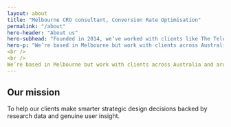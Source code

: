```yaml
---
layout: about
title: "Melbourne CRO consultant, Conversion Rate Optimisation"
permalink: "/about"
hero-header: "About us"
hero-subhead: "Founded in 2014, we’ve worked with clients like The Telegraph, EE, Kmart to improve their websites and apps to make them easier to use, more intuitive and more profitable."
hero-p: "We’re based in Melbourne but work with clients across Australia and around the world."
<br />
<br />
We’re based in Melbourne but work with clients across Australia and around the world."
---
```

<h2>Our mission</h2>
<p>
To help our clients make smarter strategic design decisions backed by research data and genuine user insight.
</p>